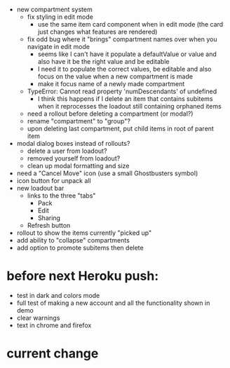 - new compartment system
   - fix styling in edit mode
     - use the same item card component when in edit mode (the card just changes what features are rendered)
   - fix odd bug where it "brings" compartment names over when you navigate in edit mode
     - seems like I can't have it populate a defaultValue or value and also have it be the right value and be editable
     - I need it to populate the correct values, be editable and also focus on the value when a new compartment is made
     - make it focus name of a newly made compartment
   - TypeError: Cannot read property 'numDescendants' of undefined
     - I think this happens if I delete an item that contains subitems when it reprocesses the loadout still containing orphaned items
   - need a rollout before deleting a compartment (or modal?)
  - rename "compartment" to "group"?
  - upon deleting last compartment, put child items in root of parent item
- modal dialog boxes instead of rollouts?
  - delete a user from loadout?
  - removed yourself from loadout?
  - clean up modal formatting and size
- need a "Cancel Move" icon (use a small Ghostbusters symbol)
- icon button for unpack all
- new loadout bar
  - links to the three "tabs"
    - Pack
    - Edit
    - Sharing
  - Refresh button
- rollout to show the items currently "picked up"
- add ability to "collapse" compartments
- add option to promote subitems then delete

# before next Heroku push:
- test in dark and colors mode
- full test of making a new account and all the functionality shown in demo
- clear warnings
- text in chrome and firefox

# current change
